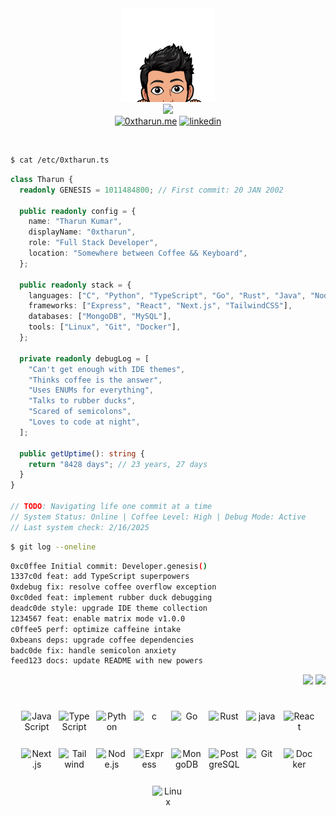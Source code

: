 <div align="center">
  <img src="./icons/favicon.png" width="150" height="150" alt="Logo" />
</div>

<div align="center">
  <img src="https://readme-typing-svg.vercel.app/?lines=Hi+there!+I'm+Tharun+👋;Full+Stack+Developer;Always+learning+new+things&vcenter=true&center=true&width=450">
</div>

<div align="center">
  <a href="https://0xtharun.me"><img src="https://img.shields.io/badge/Portfolio-255E63?style=for-the-badge&logo=About.me&logoColor=white" alt="0xtharun.me"/></a>
  <a href="https://www.linkedin.com/in/0xtharun"><img src="https://img.shields.io/badge/LinkedIn-0077B5?style=for-the-badge&logo=linkedin&logoColor=white" alt="linkedin"/></a>
</div>

&nbsp;

```bash
$ cat /etc/0xtharun.ts
```

```typescript
class Tharun {
  readonly GENESIS = 1011484800; // First commit: 20 JAN 2002

  public readonly config = {
    name: "Tharun Kumar",
    displayName: "0xtharun",
    role: "Full Stack Developer",
    location: "Somewhere between Coffee && Keyboard",
  };

  public readonly stack = {
    languages: ["C", "Python", "TypeScript", "Go", "Rust", "Java", "Node.js"],
    frameworks: ["Express", "React", "Next.js", "TailwindCSS"],
    databases: ["MongoDB", "MySQL"],
    tools: ["Linux", "Git", "Docker"],
  };

  private readonly debugLog = [
    "Can't get enough with IDE themes",
    "Thinks coffee is the answer",
    "Uses ENUMs for everything",
    "Talks to rubber ducks",
    "Scared of semicolons",
    "Loves to code at night",
  ];

  public getUptime(): string {
    return "8428 days"; // 23 years, 27 days
  }
}

// TODO: Navigating life one commit at a time
// System Status: Online | Coffee Level: High | Debug Mode: Active
// Last system check: 2/16/2025
```

```bash
$ git log --oneline
```

```bash
0xc0ffee Initial commit: Developer.genesis()
1337c0d feat: add TypeScript superpowers
0xdebug fix: resolve coffee overflow exception
0xc0ded feat: implement rubber duck debugging
deadc0de style: upgrade IDE theme collection
1234567 feat: enable matrix mode v1.0.0
c0ffee5 perf: optimize caffeine intake
0xbeans deps: upgrade coffee dependencies
badc0de fix: handle semicolon anxiety
feed123 docs: update README with new powers
```

<div align="end">
  <a href="https://github.com/0xtharun/0xtharun"><img src="https://komarev.com/ghpvc/?username=0xtharun&color=green&style=for-the-badge"/></a>
  <a href="https://github.com/0xtharun?tab=followers"><img src="https://img.shields.io/github/followers/0xtharun?style=for-the-badge&color=green"/></a>
</div>

<h1 align="center"></h1>

<div align="center">
  <p
    align="center"
    style="display: flex; flex-wrap: wrap; justify-content: center; gap: 10px;">
    <img
      src="https://cdn.jsdelivr.net/gh/devicons/devicon/icons/javascript/javascript-original.svg"
      width="50"
      height="50"
      alt="JavaScript"
    />
    <img
      src="https://cdn.jsdelivr.net/gh/devicons/devicon/icons/typescript/typescript-original.svg"
      width="50"
      height="50"
      alt="TypeScript"
    />
    <img
      src="https://cdn.jsdelivr.net/gh/devicons/devicon/icons/python/python-original.svg"
      width="50"
      height="50"
      alt="Python"
    />
    <img
      src="https://cdn.jsdelivr.net/gh/devicons/devicon/icons/c/c-original.svg"
      width="50"
      height="50"
      alt="c"
    />
    <img
      src="https://cdn.jsdelivr.net/gh/devicons/devicon/icons/go/go-original-wordmark.svg"
      width="50"
      height="50"
      alt="Go"
    />
    <img
      src="https://cdn.jsdelivr.net/gh/devicons/devicon/icons/rust/rust-original.svg"
      width="50"
      height="50"
      alt="Rust"
    />
    <img
      src="https://cdn.jsdelivr.net/gh/devicons/devicon/icons/java/java-original.svg"
      width="50"
      height="50"
      alt="java"
    />
    <img
      src="https://cdn.jsdelivr.net/gh/devicons/devicon/icons/react/react-original.svg"
      width="50"
      height="50"
      alt="React"
    />
    <img
      src="https://cdn.jsdelivr.net/gh/devicons/devicon/icons/nextjs/nextjs-original.svg"
      width="50"
      height="50"
      alt="Next.js"
    />
    <img
      src="https://www.vectorlogo.zone/logos/tailwindcss/tailwindcss-icon.svg"
      width="50"
      height="50"
      alt="Tailwind"
    />
    <img
      src="https://cdn.jsdelivr.net/gh/devicons/devicon/icons/nodejs/nodejs-original.svg"
      width="50"
      height="50"
      alt="Node.js"
    />
    <img
      src="https://cdn.jsdelivr.net/gh/devicons/devicon/icons/express/express-original.svg"
      width="50"
      height="50"
      alt="Express"
    />
    <img
      src="https://cdn.jsdelivr.net/gh/devicons/devicon/icons/mongodb/mongodb-original.svg"
      width="50"
      height="50"
      alt="MongoDB"
    />
    <img
      src="https://cdn.jsdelivr.net/gh/devicons/devicon/icons/postgresql/postgresql-original.svg"
      width="50"
      height="50"
      alt="PostgreSQL"
    />
    <img
      src="https://cdn.jsdelivr.net/gh/devicons/devicon/icons/git/git-original.svg"
      width="50"
      height="50"
      alt="Git"
    />
    <img
      src="https://cdn.jsdelivr.net/gh/devicons/devicon/icons/docker/docker-original.svg"
      width="50"
      height="50"
      alt="Docker"
    />
    <img
      src="https://cdn.jsdelivr.net/gh/devicons/devicon/icons/linux/linux-original.svg"
      width="50"
      height="50"
      alt="Linux"
    />
  </p>
</div>
